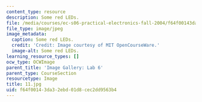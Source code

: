 ```yaml
---
content_type: resource
description: Some red LEDs.
file: /media/courses/ec-s06-practical-electronics-fall-2004/f64f00143da32ebd01d8cec2dd9563b4_11.jpg
file_type: image/jpeg
image_metadata:
  caption: Some red LEDs.
  credit: 'Credit: Image courtesy of MIT OpenCourseWare.'
  image-alt: Some red LEDs.
learning_resource_types: []
ocw_type: OCWImage
parent_title: 'Image Gallery: Lab 6'
parent_type: CourseSection
resourcetype: Image
title: 11.jpg
uid: f64f0014-3da3-2ebd-01d8-cec2dd9563b4
---
```


